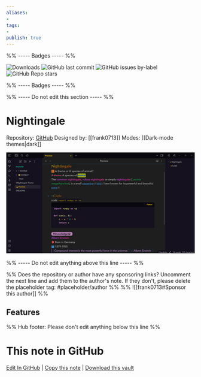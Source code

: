 ```yaml
---
aliases:
- 
tags: 
- 
publish: true
---
```


%% ----- Badges ----- %%

![Downloads](https://img.shields.io/badge/downloads-27-573E7A?style=for-the-badge&logo=)
![GitHub last commit](https://img.shields.io/github/last-commit/frank0713/nightingale-obsidian?color=573E7A&label=last%20update&logo=github&style=for-the-badge)
![GitHub issues by-label](https://img.shields.io/github/issues/frank0713/nightingale-obsidian/help%20wanted?color=573E7A&logo=github&style=for-the-badge) 
![GitHub Repo stars](https://img.shields.io/github/stars/frank0713/nightingale-obsidian?color=573E7A&logo=github&style=for-the-badge)

%% ----- Badges ----- %%

%% ----- Do not edit this section ----- %%

# Nightingale

Repository: [GitHub](https://github.com/frank0713/nightingale-obsidian)
Designed by: [[frank0713]]
Modes: [[Dark-mode themes|dark]]



![screenshot](https://github.com/frank0713/nightingale-obsidian/raw/master/image/cover.png)

%% ----- Do not edit anything above this line ----- %% 

%% Does the repository or author have any sponsoring links? Uncomment the next line and add them to the author's note. If they don't, please delete the placeholder tag: #placeholder/author %%
%% ![[frank0713#Sponsor this author]] %%


## Features



%% Hub footer: Please don't edit anything below this line %%

# This note in GitHub

<span class="git-footer">[Edit In GitHub](https://github.dev/obsidian-community/obsidian-hub/blob/main/02%20-%20Community%20Expansions/02.05%20All%20Community%20Expansions/Themes/Nightingale.md "git-hub-edit-note") | [Copy this note](https://raw.githubusercontent.com/obsidian-community/obsidian-hub/main/02%20-%20Community%20Expansions/02.05%20All%20Community%20Expansions/Themes/Nightingale.md "git-hub-copy-note") | [Download this vault](https://github.com/obsidian-community/obsidian-hub/archive/refs/heads/main.zip "git-hub-download-vault") </span>
